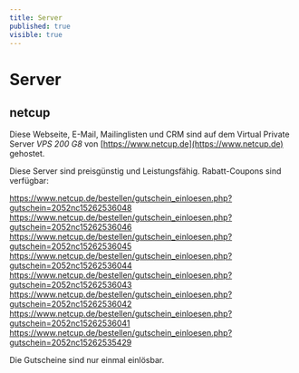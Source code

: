 ```yaml
---
title: Server
published: true
visible: true
---
```


# Server

## netcup

Diese Webseite, E-Mail, Mailinglisten und CRM sind auf dem Virtual Private Server  _VPS 200 G8_ von [https://www.netcup.de](https://www.netcup.de) gehostet.

Diese Server sind preisgünstig und Leistungsfähig. Rabatt-Coupons sind verfügbar:

https://www.netcup.de/bestellen/gutschein_einloesen.php?gutschein=2052nc15262536048
https://www.netcup.de/bestellen/gutschein_einloesen.php?gutschein=2052nc15262536046
https://www.netcup.de/bestellen/gutschein_einloesen.php?gutschein=2052nc15262536045
https://www.netcup.de/bestellen/gutschein_einloesen.php?gutschein=2052nc15262536044
https://www.netcup.de/bestellen/gutschein_einloesen.php?gutschein=2052nc15262536043
https://www.netcup.de/bestellen/gutschein_einloesen.php?gutschein=2052nc15262536042
https://www.netcup.de/bestellen/gutschein_einloesen.php?gutschein=2052nc15262536041
https://www.netcup.de/bestellen/gutschein_einloesen.php?gutschein=2052nc15262535429

Die Gutscheine sind nur einmal einlösbar. 